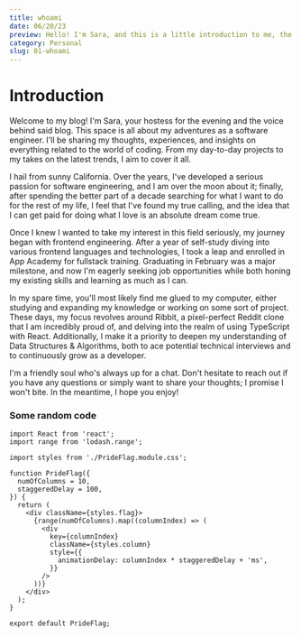 ```yaml
---
title: whoami
date: 06/20/23
preview: Hello! I'm Sara, and this is a little introduction to me, the author of this here blog.
category: Personal
slug: 01-whoami
---
```


# Introduction

Welcome to my blog! I'm Sara, your hostess for the evening and the voice behind said blog. This space is all about my adventures as a software engineer. I'll be sharing my thoughts, experiences, and insights on everything related to the world of coding. From my day-to-day projects to my takes on the latest trends, I aim to cover it all.

I hail from sunny California. Over the years, I've developed a serious passion for software engineering, and I am over the moon about it; finally, after spending the better part of a decade searching for what I want to do for the rest of my life, I feel that I've found my true calling, and the idea that I can get paid for doing what I love is an absolute dream come true.

Once I knew I wanted to take my interest in this field seriously, my journey began with frontend engineering. After a year of self-study diving into various frontend languages and technologies, I took a leap and enrolled in App Academy for fullstack training. Graduating in February was a major milestone, and now I'm eagerly seeking job opportunities while both honing my existing skills and learning as much as I can.

In my spare time, you'll most likely find me glued to my computer, either studying and expanding my knowledge or working on some sort of project. These days, my focus revolves around Ribbit, a pixel-perfect Reddit clone that I am incredibly proud of, and delving into the realm of using TypeScript with React. Additionally, I make it a priority to deepen my understanding of Data Structures & Algorithms, both to ace potential technical interviews and to continuously grow as a developer.

I'm a friendly soul who's always up for a chat. Don't hesitate to reach out if you have any questions or simply want to share your thoughts; I promise I won't bite. In the meantime, I hope you enjoy!

### Some random code

```
import React from 'react';
import range from 'lodash.range';

import styles from './PrideFlag.module.css';

function PrideFlag({
  numOfColumns = 10,
  staggeredDelay = 100,
}) {
  return (
    <div className={styles.flag}>
      {range(numOfColumns).map((columnIndex) => (
        <div
          key={columnIndex}
          className={styles.column}
          style={{
            animationDelay: columnIndex * staggeredDelay + 'ms',
          }}
        />
      ))}
    </div>
  );
}

export default PrideFlag;
```
